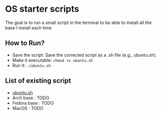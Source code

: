 # OS starter scripts

The goal is to run a small script in the terminal to be able to install all the base I install each time

## How to Run?

- Save the script: Save the corrected script as a .sh file (e.g., ubuntu.sh).
- Make it executable: `chmod +x ubuntu.sh`
- Run it: `./ubuntu.sh`

## List of existing script

- [ubuntu.sh](https://github.com/t1gu1/os-starter-scripts/blob/main/ubuntu.sh)
- Arch base : TODO
- Fedora base : TODO
- MacOS : TODO
